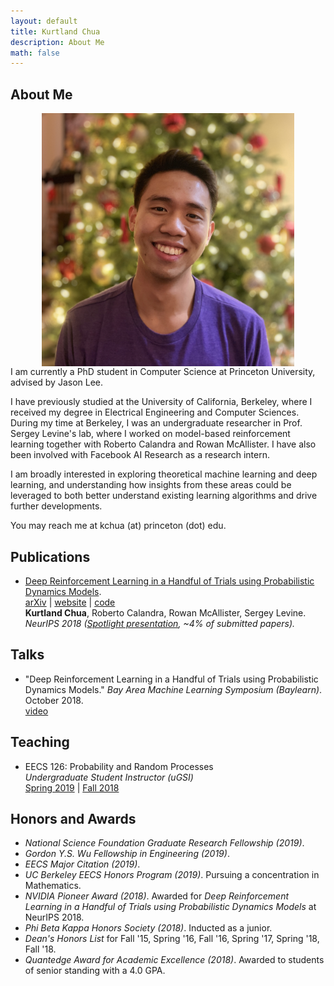 ```yaml
---
layout: default
title: Kurtland Chua
description: About Me
math: false
---
```


## About Me

<div>
  <div class="col" style="float: right;">
    <img class="prof-im" src="images/profile.jpg" style="display: block; width: 80%; margin: auto;"/>
  </div>
  <div>
    <p>
      I am currently a PhD student in Computer Science at Princeton University, advised by Jason Lee.
    </p>
    <p>
      I have previously studied at the University of California, Berkeley, where I received my degree in Electrical Engineering and Computer Sciences.
      During my time at Berkeley, I was an undergraduate researcher in Prof. Sergey Levine's lab, where I worked on model-based reinforcement learning together with Roberto Calandra and Rowan McAllister.
      I have also been involved with Facebook AI Research as a research intern.
    </p>
    <p>
      I am broadly interested in exploring theoretical machine learning and deep learning, and understanding how insights from these areas could be leveraged to both better understand existing learning algorithms and drive further developments.
    </p>
    <p>
      You may reach me at kchua (at) princeton (dot) edu.
    </p>
  </div>
</div>

## Publications

* [Deep Reinforcement Learning in a Handful of Trials using Probabilistic Dynamics Models](https://arxiv.org/abs/1805.12114).  
  [arXiv](https://arxiv.org/abs/1805.12114) | [website](https://sites.google.com/view/drl-in-a-handful-of-trials/home)  | [code](https://github.com/kchua/handful-of-trials)  
  **Kurtland Chua**, Roberto Calandra, Rowan McAllister, Sergey Levine.  
  *NeurIPS 2018 ([Spotlight presentation](https://youtu.be/6LuK72GCCnI?t=3483), ~4% of submitted papers).*  

## Talks

* "Deep Reinforcement Learning in a Handful of Trials using Probabilistic Dynamics Models." *Bay Area Machine Learning Symposium (Baylearn)*. October 2018.  
  [video](https://www.youtube.com/watch?v=pq8xNCETPHU)

## Teaching

* EECS 126: Probability and Random Processes  
  *Undergraduate Student Instructor (uGSI)*  
  [Spring 2019](https://inst.eecs.berkeley.edu/~ee126/sp19/) | [Fall 2018](https://inst.eecs.berkeley.edu/~ee126/fa18/)

## Honors and Awards

* *National Science Foundation Graduate Research Fellowship (2019)*.
* *Gordon Y.S. Wu Fellowship in Engineering (2019)*.
* *EECS Major Citation (2019)*.
* *UC Berkeley EECS Honors Program (2019)*. Pursuing a concentration in Mathematics.
* *NVIDIA Pioneer Award (2018)*. Awarded for *Deep Reinforcement Learning in a Handful of Trials using Probabilistic Dynamics Models* at NeurIPS 2018.  
* *Phi Beta Kappa Honors Society (2018)*. Inducted as a junior.  
* *Dean's Honors List* for Fall '15, Spring '16, Fall '16, Spring '17, Spring '18, Fall '18.  
* *Quantedge Award for Academic Excellence (2018)*. Awarded to students of senior standing with a 4.0 GPA.  
